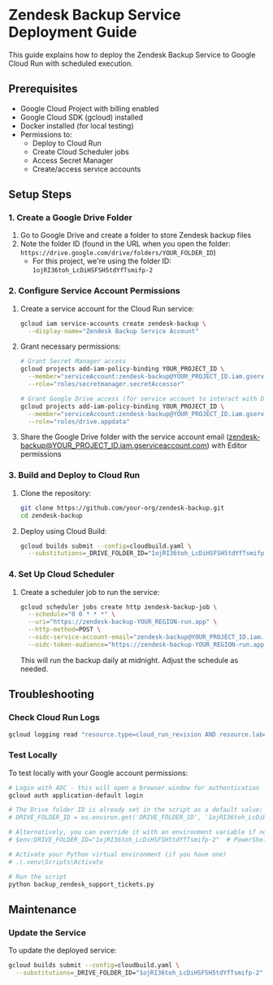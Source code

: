 # Zendesk Backup Service Deployment Guide

This guide explains how to deploy the Zendesk Backup Service to Google Cloud Run with scheduled execution.

## Prerequisites

- Google Cloud Project with billing enabled
- Google Cloud SDK (gcloud) installed
- Docker installed (for local testing)
- Permissions to:
  - Deploy to Cloud Run
  - Create Cloud Scheduler jobs
  - Access Secret Manager
  - Create/access service accounts

## Setup Steps

### 1. Create a Google Drive Folder

1. Go to Google Drive and create a folder to store Zendesk backup files
2. Note the folder ID (found in the URL when you open the folder: `https://drive.google.com/drive/folders/YOUR_FOLDER_ID`)
   - For this project, we're using the folder ID: `1ojRI36toh_LcDiHSFSH5tdYfTsmifp-2`

### 2. Configure Service Account Permissions

1. Create a service account for the Cloud Run service:
   ```bash
   gcloud iam service-accounts create zendesk-backup \
     --display-name="Zendesk Backup Service Account"
   ```

2. Grant necessary permissions:
   ```bash
   # Grant Secret Manager access
   gcloud projects add-iam-policy-binding YOUR_PROJECT_ID \
     --member="serviceAccount:zendesk-backup@YOUR_PROJECT_ID.iam.gserviceaccount.com" \
     --role="roles/secretmanager.secretAccessor"
   
   # Grant Google Drive access (for service account to interact with Drive API)
   gcloud projects add-iam-policy-binding YOUR_PROJECT_ID \
     --member="serviceAccount:zendesk-backup@YOUR_PROJECT_ID.iam.gserviceaccount.com" \
     --role="roles/drive.appdata"
   ```

3. Share the Google Drive folder with the service account email (zendesk-backup@YOUR_PROJECT_ID.iam.gserviceaccount.com) with Editor permissions

### 3. Build and Deploy to Cloud Run

1. Clone the repository:
   ```bash
   git clone https://github.com/your-org/zendesk-backup.git
   cd zendesk-backup
   ```

2. Deploy using Cloud Build:
   ```bash
   gcloud builds submit --config=cloudbuild.yaml \
     --substitutions=_DRIVE_FOLDER_ID="1ojRI36toh_LcDiHSFSH5tdYfTsmifp-2"
   ```

### 4. Set Up Cloud Scheduler

1. Create a scheduler job to run the service:
   ```bash
   gcloud scheduler jobs create http zendesk-backup-job \
     --schedule="0 0 * * *" \
     --uri="https://zendesk-backup-YOUR_REGION-run.app" \
     --http-method=POST \
     --oidc-service-account-email="zendesk-backup@YOUR_PROJECT_ID.iam.gserviceaccount.com" \
     --oidc-token-audience="https://zendesk-backup-YOUR_REGION-run.app"
   ```
   This will run the backup daily at midnight. Adjust the schedule as needed.

## Troubleshooting

### Check Cloud Run Logs

```bash
gcloud logging read "resource.type=cloud_run_revision AND resource.labels.service_name=zendesk-backup" --limit=50
```

### Test Locally

To test locally with your Google account permissions:

```bash
# Login with ADC - this will open a browser window for authentication
gcloud auth application-default login

# The Drive folder ID is already set in the script as a default value:
# DRIVE_FOLDER_ID = os.environ.get('DRIVE_FOLDER_ID', '1ojRI36toh_LcDiHSFSH5tdYfTsmifp-2')

# Alternatively, you can override it with an environment variable if needed:
# $env:DRIVE_FOLDER_ID="1ojRI36toh_LcDiHSFSH5tdYfTsmifp-2"  # PowerShell syntax

# Activate your Python virtual environment (if you have one)
# .\.venv\Scripts\Activate  

# Run the script
python backup_zendesk_support_tickets.py
```

## Maintenance

### Update the Service

To update the deployed service:

```bash
gcloud builds submit --config=cloudbuild.yaml \
  --substitutions=_DRIVE_FOLDER_ID="1ojRI36toh_LcDiHSFSH5tdYfTsmifp-2"
```